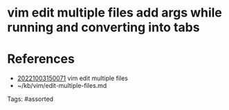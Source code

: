 # vim edit multiple files add args while running and converting into tabs

# References
- [20221003150071](/zet/20221003150071/) vim edit multiple files
- ~/kb/vim/edit-multiple-files.md

Tags:
    #assorted

